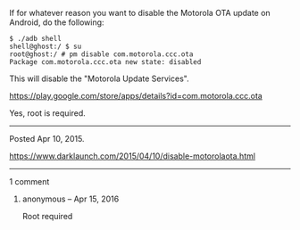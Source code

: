 If for whatever reason you want to disable the Motorola OTA update on Android, do the following:

```
$ ./adb shell
shell@ghost:/ $ su
root@ghost:/ # pm disable com.motorola.ccc.ota
Package com.motorola.ccc.ota new state: disabled
```

This will disable the "Motorola Update Services".

https://play.google.com/store/apps/details?id=com.motorola.ccc.ota

Yes, root is required.

---

Posted Apr 10, 2015.

https://www.darklaunch.com/2015/04/10/disable-motorolaota.html

---

1 comment

<ol>
    <li>
        <div>
            anonymous &ndash; Apr 15, 2016
            <div>
                <p>Root required</p>
            </div>
        </div>
    </li>
</ol>
